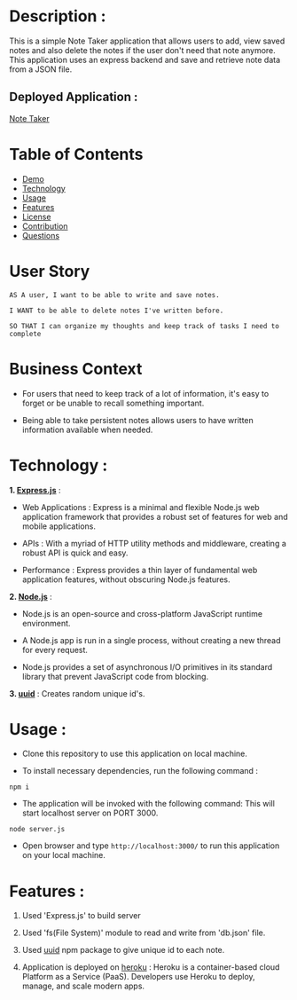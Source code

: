 # Description :

This is a simple Note Taker application that allows users to add, view saved notes and also delete the notes if the user don't need that note anymore. This application uses an express backend and save and retrieve note data from a JSON file.

## Deployed Application :
[Note Taker](https://gauri-express-notetaker.herokuapp.com/)

# Table of Contents
* [Demo](#demo)
* [Technology](#technology)
* [Usage](#usage)
* [Features](#features)
* [License](#license)
* [Contribution](#contribution)
* [Questions](#questions)

# User Story

```
AS A user, I want to be able to write and save notes.

I WANT to be able to delete notes I've written before.

SO THAT I can organize my thoughts and keep track of tasks I need to complete
```

# Business Context

* For users that need to keep track of a lot of information, it's easy to forget or be unable to recall something important. 

* Being able to take persistent notes allows users to have written information available when needed.


# Technology :

**1. [Express.js](https://expressjs.com/)** :

* Web Applications : Express is a minimal and flexible Node.js web application framework that provides a robust set of features for web and mobile applications.

* APIs : With a myriad of HTTP utility methods and middleware, creating a robust API is quick and easy.

* Performance : Express provides a thin layer of fundamental web application features, without obscuring Node.js features.

**2. [Node.js](https://nodejs.org/en/)** : 

* Node.js is an open-source and cross-platform JavaScript runtime environment. 

* A Node.js app is run in a single process, without creating a new thread for every request. 

* Node.js provides a set of asynchronous I/O primitives in its standard library that prevent JavaScript code from blocking.

**3. [uuid](https://www.npmjs.com/package/uuid)** : Creates random unique id's.

# Usage :

* Clone this repository to use this application on local machine.

* To install necessary dependencies, run the following command :

```
npm i
```

* The application will be invoked with the following command: This will start localhost server on PORT 3000.

```
node server.js
```

* Open browser and type `http://localhost:3000/` to run this application on your local machine.

# Features :

1. Used 'Express.js' to build server

2. Used 'fs(File System)' module to read and write from 'db.json' file.

3. Used [uuid](https://www.npmjs.com/package/uuid) npm package to give unique id to each note.

4. Application is deployed on [heroku](https://www.heroku.com/) : Heroku is a container-based cloud Platform as a Service (PaaS). Developers use Heroku to deploy, manage, and scale modern apps.

